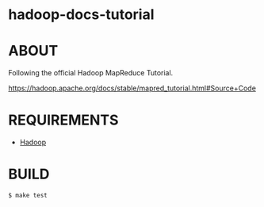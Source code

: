 # hadoop-docs-tutorial

# ABOUT

Following the official Hadoop MapReduce Tutorial.

https://hadoop.apache.org/docs/stable/mapred_tutorial.html#Source+Code

# REQUIREMENTS

* [Hadoop](http://hadoop.apache.org/)

# BUILD

    $ make test
